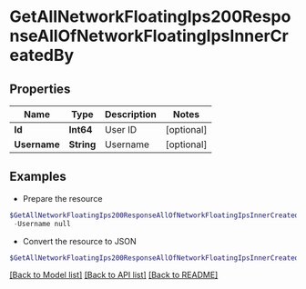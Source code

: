 # GetAllNetworkFloatingIps200ResponseAllOfNetworkFloatingIpsInnerCreatedBy
## Properties

Name | Type | Description | Notes
------------ | ------------- | ------------- | -------------
**Id** | **Int64** | User ID | [optional] 
**Username** | **String** | Username | [optional] 

## Examples

- Prepare the resource
```powershell
$GetAllNetworkFloatingIps200ResponseAllOfNetworkFloatingIpsInnerCreatedBy = Initialize-PSOpenAPIToolsGetAllNetworkFloatingIps200ResponseAllOfNetworkFloatingIpsInnerCreatedBy  -Id null `
 -Username null
```

- Convert the resource to JSON
```powershell
$GetAllNetworkFloatingIps200ResponseAllOfNetworkFloatingIpsInnerCreatedBy | ConvertTo-JSON
```

[[Back to Model list]](../README.md#documentation-for-models) [[Back to API list]](../README.md#documentation-for-api-endpoints) [[Back to README]](../README.md)

